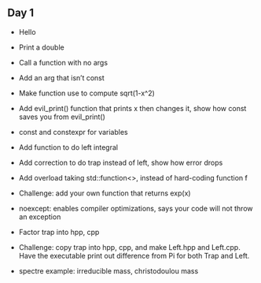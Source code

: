 ## Day 1

- Hello

- Print a double

- Call a function with no args

- Add an arg that isn’t const

- Make function use <cmath> to compute sqrt(1-x^2)

- Add evil_print() function that prints x then changes it, show how const
saves you from evil_print()

- const and constexpr for variables

- Add function to do left integral
- Add correction to do trap instead of left, show how error drops

- Add overload taking std::function<>, instead of hard-coding function f

- Challenge: add your own function that returns exp(x)

- noexcept: enables compiler optimizations, says your code will not throw an exception

- Factor trap into hpp, cpp

- Challenge: copy trap into hpp, cpp, and make Left.hpp and Left.cpp. 
Have the executable print out difference from Pi for both Trap and Left.

- spectre example: irreducible mass, christodoulou mass
